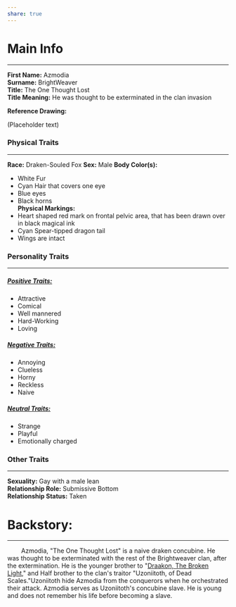 ```yaml
---
share: true
---
```


# Main Info
---
**First Name:** Azmodia  
**Surname:** BrightWeaver  
**Title:** The One Thought Lost  
**Title Meaning:** He was thought to be exterminated in the clan invasion 

**Reference Drawing:**

(Placeholder text)
### **Physical Traits**
---
**Race:** Draken-Souled Fox
**Sex:** Male
**Body Color(s):**
- White Fur  
- Cyan Hair that covers one eye  
- Blue eyes  
- Black horns  
**Physical Markings:**
- Heart shaped red mark on frontal pelvic area, that has been drawn over in black magical ink
- Cyan Spear-tipped dragon tail
- Wings are intact

### **Personality Traits**
---
##### <u>Positive Traits:</u>
- Attractive
- Comical
- Well mannered
- Hard-Working
- Loving
##### <u>Negative Traits:</u>
- Annoying
- Clueless
- Horny
- Reckless
- Naive
##### <u>Neutral Traits:</u>
- Strange
- Playful
- Emotionally charged

### **Other Traits**
---
**Sexuality:** Gay with a male lean  
**Relationship Role:** Submissive Bottom  
**Relationship Status:** Taken
# **Backstory:**
---
&nbsp;&nbsp;&nbsp;&nbsp;&nbsp;&nbsp;&nbsp; Azmodia, "The One Thought Lost" is a naive draken concubine. He was thought to be exterminated with the rest of the Brightweaver clan, after the extermination. He is the younger brother to "[Draakon, The Broken Light](./Draakon,%20The%20Broken%20Light.md)," and Half brother to the clan's traitor "Uzoniitoth, of Dead Scales."Uzoniitoth hide Azmodia from the conquerors when he orchestrated their attack. Azmodia serves as Uzoniitoth's concubine slave. He is young and does not remember his life before becoming a slave.



